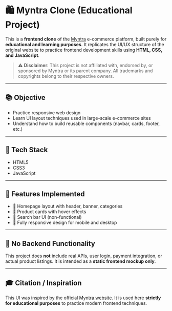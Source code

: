 # 🛍️ Myntra Clone (Educational Project)

This is a **frontend clone** of the [Myntra](https://www.myntra.com) e-commerce platform, built purely for **educational and learning purposes**. It replicates the UI/UX structure of the original website to practice frontend development skills using **HTML, CSS, and JavaScript**.

> ⚠️ **Disclaimer**: This project is not affiliated with, endorsed by, or sponsored by Myntra or its parent company. All trademarks and copyrights belong to their respective owners.

---

## 📚 Objective

- Practice responsive web design
- Learn UI layout techniques used in large-scale e-commerce sites
- Understand how to build reusable components (navbar, cards, footer, etc.)

---

## 🔧 Tech Stack

- HTML5
- CSS3
- JavaScript 

---

## 📌 Features Implemented

- 🧭 Homepage layout with header, banner, categories
- 🛒 Product cards with hover effects
- 🔎 Search bar UI (non-functional)
- 📱 Fully responsive design for mobile and desktop

---

## 🚫 No Backend Functionality

This project does **not** include real APIs, user login, payment integration, or actual product listings. It is intended as a **static frontend mockup only**.

---

## 🎓 Citation / Inspiration

This UI was inspired by the official [Myntra website](https://www.myntra.com). It is used here **strictly for educational purposes** to practice modern frontend techniques.


